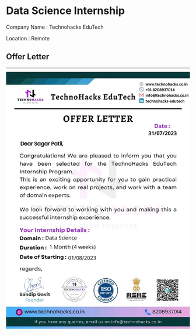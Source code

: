 
# Data Science Internship

Company Name : Technohacks EduTech

Location : Remote


## Offer Letter

![App Screenshot](1.jpeg)

